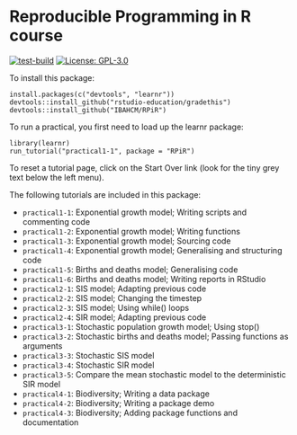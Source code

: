 # Reproducible Programming in R course
[![test-build](https://github.com/IBAHCM/RPiR/workflows/build/badge.svg?=1)](https://github.com/IBAHCM/RPiR/actions)
[![License: GPL-3.0](https://img.shields.io/badge/licence-GPL--3-yellow)](https://opensource.org/licenses/GPL-3.0)

To install this package:
```
install.packages(c("devtools", "learnr"))
devtools::install_github("rstudio-education/gradethis")
devtools::install_github("IBAHCM/RPiR")
```

To run a practical, you first need to load up the learnr package:
```
library(learnr)
run_tutorial("practical1-1", package = "RPiR")
```

To reset a tutorial page, click on the Start Over link (look for the tiny grey text below the left menu). 

The following tutorials are included in this package:

* `practical1-1`: Exponential growth model; Writing scripts and commenting code
* `practical1-2`: Exponential growth model; Writing functions
* `practical1-3`: Exponential growth model; Sourcing code
* `practical1-4`: Exponential growth model; Generalising and structuring code
* `practical1-5`: Births and deaths model; Generalising code
* `practical1-6`: Births and deaths model; Writing reports in RStudio
* `practical2-1`: SIS model; Adapting previous code
* `practical2-2`: SIS model; Changing the timestep
* `practical2-3`: SIS model; Using while() loops
* `practical2-4`: SIR model; Adapting previous code
* `practical3-1`: Stochastic population growth model; Using stop()
* `practical3-2`: Stochastic births and deaths model; Passing functions as arguments
* `practical3-3`: Stochastic SIS model
* `practical3-4`: Stochastic SIR model
* `practical3-5`: Compare the mean stochastic model to the deterministic SIR model
* `practical4-1`: Biodiversity; Writing a data package
* `practical4-2`: Biodiversity; Writing a package demo
* `practical4-3`: Biodiversity; Adding package functions and documentation
